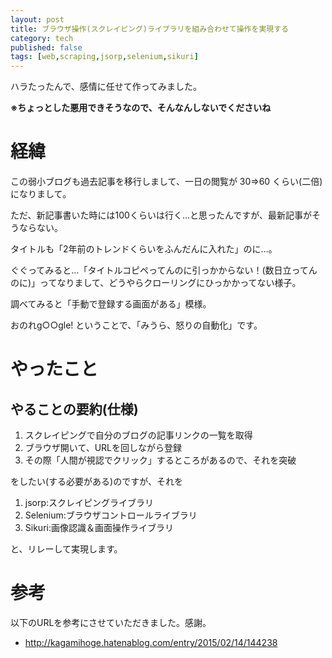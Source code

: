 ```yaml
---
layout: post
title: ブラウザ操作(スクレイピング)ライブラリを組み合わせて操作を実現する
category: tech
published: false
tags: [web,scraping,jsorp,selenium,sikuri]
---
```


ハラたったんで、感情に任せて作ってみました。

__※ちょっとした悪用できそうなので、そんなんしないでくださいね__

# 経緯

この弱小ブログも過去記事を移行しまして、一日の閲覧が 30=>60 くらい(二倍)になりまして。

ただ、新記事書いた時には100くらいは行く…と思ったんですが、最新記事がそうならない。

タイトルも「2年前のトレンドくらいをふんだんに入れた」のに…。

ぐぐってみると…「タイトルコピペってんのに引っかからない！(数日立ってんのに)」ってなりまして、どうやらクローリングにひっかかってない様子。

調べてみると「手動で登録する画面がある」模様。

おのれg○○gle! ということで、「みうら、怒りの自動化」です。

# やったこと

## やることの要約(仕様)

1. スクレイピングで自分のブログの記事リンクの一覧を取得
0. ブラウザ開いて、URLを回しながら登録
0. その際「人間が視認でクリック」するところがあるので、それを突破

をしたい(する必要がある)のですが、それを

1. jsorp:スクレイピングライブラリ
0. Selenium:ブラウザコントロールライブラリ
0. Sikuri:画像認識＆画面操作ライブラリ

と、リレーして実現します。









# 参考

以下のURLを参考にさせていただきました。感謝。

- <http://kagamihoge.hatenablog.com/entry/2015/02/14/144238>
